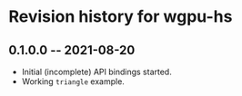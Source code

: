 # Revision history for wgpu-hs

## 0.1.0.0 -- 2021-08-20

- Initial (incomplete) API bindings started.
- Working `triangle` example.
